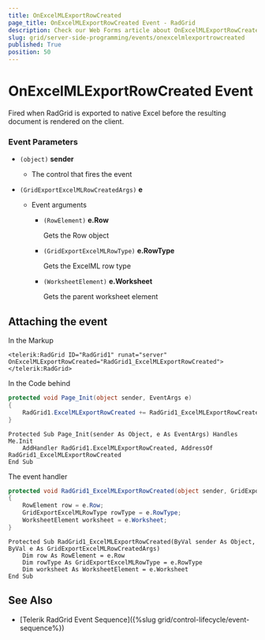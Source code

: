 ```yaml
---
title: OnExcelMLExportRowCreated
page_title: OnExcelMLExportRowCreated Event - RadGrid
description: Check our Web Forms article about OnExcelMLExportRowCreated Event.
slug: grid/server-side-programming/events/onexcelmlexportrowcreated
published: True
position: 50
---
```


# OnExcelMLExportRowCreated Event

Fired when RadGrid is exported to native Excel before the resulting document is rendered on the client.


### Event Parameters

* `(object)` **sender**

    * The control that fires the event

* `(GridExportExcelMLRowCreatedArgs)` **e**

    * Event arguments 

        * `(RowElement)` **e.Row**
            
            Gets the Row object

        * `(GridExportExcelMLRowType)` **e.RowType**

            Gets the ExcelML row type

        * `(WorksheetElement)` **e.Worksheet**

            Gets the parent worksheet element
            
            

## Attaching the event

In the Markup

````ASP.NET
<telerik:RadGrid ID="RadGrid1" runat="server" OnExcelMLExportRowCreated="RadGrid1_ExcelMLExportRowCreated">
</telerik:RadGrid>
````

In the Code behind

````C#
protected void Page_Init(object sender, EventArgs e)
{
    RadGrid1.ExcelMLExportRowCreated += RadGrid1_ExcelMLExportRowCreated;
}
````
````VB
Protected Sub Page_Init(sender As Object, e As EventArgs) Handles Me.Init
    AddHandler RadGrid1.ExcelMLExportRowCreated, AddressOf RadGrid1_ExcelMLExportRowCreated
End Sub
````

The event handler

````C#
protected void RadGrid1_ExcelMLExportRowCreated(object sender, GridExportExcelMLRowCreatedArgs e)
{
    RowElement row = e.Row;
    GridExportExcelMLRowType rowType = e.RowType;
    WorksheetElement worksheet = e.Worksheet;
}
````
````VB
Protected Sub RadGrid1_ExcelMLExportRowCreated(ByVal sender As Object, ByVal e As GridExportExcelMLRowCreatedArgs)
    Dim row As RowElement = e.Row
    Dim rowType As GridExportExcelMLRowType = e.RowType
    Dim worksheet As WorksheetElement = e.Worksheet
End Sub
````

## See Also

* [Telerik RadGrid Event Sequence]({%slug grid/control-lifecycle/event-sequence%})
  
